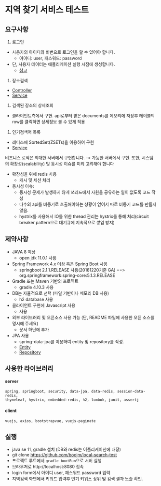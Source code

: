 # 지역 찾기 서비스 테스트

## 요구사항
1. 로그인
 - 사용자의 아이디와 비번으로 로그인을 할 수 있어야 합니다.
   - 아이디: user, 패스워드: password
 - 단, 사용자 데이터는 애플리케이션 실행 시점에 생성합니다.
   - [참고](https://github.com/boojm/local-search-test/blob/f10bc30de876f82e8f74383b27a837b234152777/src/main/java/boojongmin/localsearch/Application.java#L20)
1. 장소검색
  - [Controller](https://github.com/boojm/local-search-test/blob/f10bc30de876f82e8f74383b27a837b234152777/src/main/java/boojongmin/localsearch/controller/LocalSearchController.java#L26)
  - [Service](https://github.com/boojm/local-search-test/blob/f10bc30de876f82e8f74383b27a837b234152777/src/main/java/boojongmin/localsearch/service/LocalSearchService.java#L41)
1. 검색된 장소의 상세조회
  - 클라이언트측에서 구현. api로부터 받은 documents를 메모리에 저장후 테이블의 row를 클릭하면 상세정보 볼 수 있게 적용
1. 인기검색어 목록
  - 레디스에 SortedSet(ZSETs)을 이용하여 구현
  - [Service](https://github.com/boojm/local-search-test/blob/f10bc30de876f82e8f74383b27a837b234152777/src/main/java/boojongmin/localsearch/service/LocalSearchService.java#L62)
  
비즈니스 로직은 최대한 서버에서 구현합니다.
-> 가능한 서버에서 구현.
또한, 시스템의 확장성(scalability) 및 동시성 이슈를 미리 고려해야 합니다
  - 확장성을 위해 redis 사용
    - 캐시 및 세션 처리
  - 동시성 이슈: 
    - 동시성 문제가 발생하지 않게 쓰레드에서 자원을 공유하는 일이 없도록 코드 작성
    - 다수의 api를 비동기로 호출해야하는 상황이 없어서 따로 비동기 코드를 만들지 않음. 
    - hystrix를 사용해서 IO를 위한 thread 관리는 hystrix를 통해 처리(circuit breaker pattern으로 대기큐에 지속적으로 쌓임 방지) 
## 제약사항 
- JAVA 8 이상
  - open jdk 11.0.1 사용
- Spring Framework 4.x 이상 혹은 Spring Boot 사용
  - springboot 2.1.1.RELEASE 사용(20181220기준 GA) ==> org.springframework:spring-core:5.1.3.RELEASE
- Gradle 또는 Maven 기반의 프로젝트
  - gradle 4.10.3 사용
- DB는 자율적으로 선택 (파일 기반이나 메모리 DB 사용)
  - h2 database 사용
- 클라이언트 구현에 Javascript 사용
  - 사용
- 외부 라이브러리 및 오픈소스 사용 가능 (단, README 파일에 사용한 오픈 소스를 명시해 주세요)
  - 문서 하단에 추가
- JPA 사용
  - spring-data-jpa를 이용하여 entity 및 repository를 작성.
  - [Entity](https://github.com/boojm/local-search-test/blob/master/src/main/java/boojongmin/localsearch/domain/Member.java)
  - [Repository](https://github.com/boojm/local-search-test/blob/master/src/main/java/boojongmin/localsearch/repository/MemberRepository.java)

## 사용한 라이브러리
#### server
    spring, springboot, security, data-jpa, data-redis, session-data-redis, 
    thymeleaf, hystrix, embedded-redis, h2, lombok, junit, assertj
#### client
    vuejs, axios, bootstrapvue, vuejs-paginate
  
## 실행
- java se 11, gradle 설치 (DB와 redis는 어플리케이션에 내장)
- git clone https://github.com/boojm/local-search-test
- 프로젝트 루트에서 `gradle bootRun`으로 서버 실행
- 브라우저로 http://localhost:8080 접속
- login form에서 아이디 user, 패스워드 password 입력
- 지역검색 화면에서 키워드 입력후 인기 키워스 상위 및 검색 결과 노출 확인. 



